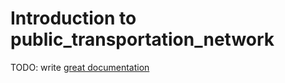 # Introduction to public_transportation_network

TODO: write [great documentation](http://jacobian.org/writing/what-to-write/)
